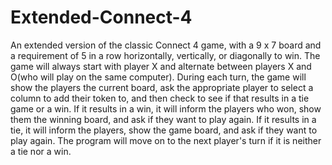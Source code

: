 # Extended-Connect-4
An extended version of the classic
Connect 4 game, with a 9 x 7 board and a requirement of 5 in
a row horizontally, vertically, or diagonally to win. The game
will always start with player X and alternate between players X
and O(who will play on the same computer). During each
turn, the game will show the players the current board, ask the
appropriate player to select a column to add their token to,
and then check to see if that results in a tie game or a win. If it
results in a win, it will inform the players who won, show them
the winning board, and ask if they want to play again. If it
results in a tie, it will inform the players, show the game board,
and ask if they want to play again. The program will move on
to the next player's turn if it is neither a tie nor a win.
